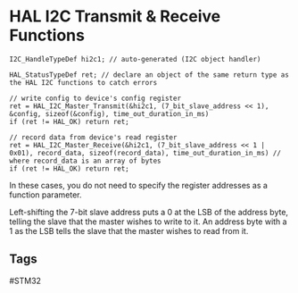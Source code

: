 # HAL I2C Transmit & Receive Functions

```
I2C_HandleTypeDef hi2c1; // auto-generated (I2C object handler)

HAL_StatusTypeDef ret; // declare an object of the same return type as the HAL I2C functions to catch errors

// write config to device's config register
ret = HAL_I2C_Master_Transmit(&hi2c1, (7_bit_slave_address << 1), &config, sizeof(&config), time_out_duration_in_ms)
if (ret != HAL_OK) return ret;

// record data from device's read register
ret = HAL_I2C_Master_Receive(&hi2c1, (7_bit_slave_address << 1 | 0x01), record_data, sizeof(record_data), time_out_duration_in_ms) // where record_data is an array of bytes
if (ret != HAL_OK) return ret;
```
In these cases, you do not need to specify the register addresses as a function parameter.

Left-shifting the 7-bit slave address puts a 0 at the LSB of the address byte, telling the slave that the master wishes to write to it.
An address byte with a 1 as the LSB tells the slave that the master wishes to read from it.

## Tags
#STM32
